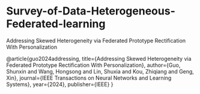 # Survey-of-Data-Heterogeneous-Federated-learning
Addressing Skewed Heterogeneity via Federated Prototype Rectification With Personalization

@article{guo2024addressing,
  title={Addressing Skewed Heterogeneity via Federated Prototype Rectification With Personalization},
  author={Guo, Shunxin and Wang, Hongsong and Lin, Shuxia and Kou, Zhiqiang and Geng, Xin},
  journal={IEEE Transactions on Neural Networks and Learning Systems},
  year={2024},
  publisher={IEEE}
}
